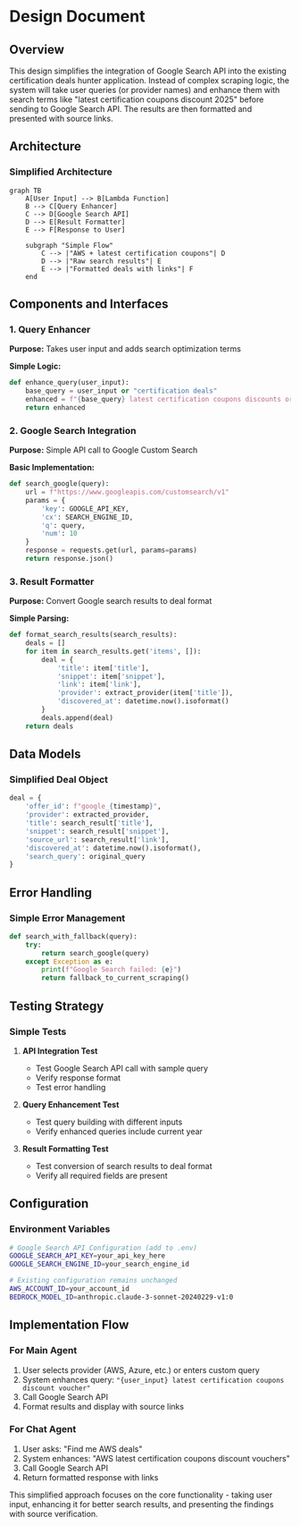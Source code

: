 # Design Document

## Overview

This design simplifies the integration of Google Search API into the existing certification deals hunter application. Instead of complex scraping logic, the system will take user queries (or provider names) and enhance them with search terms like "latest certification coupons discount 2025" before sending to Google Search API. The results are then formatted and presented with source links.

## Architecture

### Simplified Architecture

```mermaid
graph TB
    A[User Input] --> B[Lambda Function]
    B --> C[Query Enhancer]
    C --> D[Google Search API]
    D --> E[Result Formatter]
    E --> F[Response to User]
    
    subgraph "Simple Flow"
        C --> |"AWS + latest certification coupons"| D
        D --> |"Raw search results"| E
        E --> |"Formatted deals with links"| F
    end
```

## Components and Interfaces

### 1. Query Enhancer

**Purpose:** Takes user input and adds search optimization terms

**Simple Logic:**
```python
def enhance_query(user_input):
    base_query = user_input or "certification deals"
    enhanced = f"{base_query} latest certification coupons discounts or active get certified challenges in past month and valid till end of the year or lesser or greater"
    return enhanced
```

### 2. Google Search Integration

**Purpose:** Simple API call to Google Custom Search

**Basic Implementation:**
```python
def search_google(query):
    url = f"https://www.googleapis.com/customsearch/v1"
    params = {
        'key': GOOGLE_API_KEY,
        'cx': SEARCH_ENGINE_ID,
        'q': query,
        'num': 10
    }
    response = requests.get(url, params=params)
    return response.json()
```

### 3. Result Formatter

**Purpose:** Convert Google search results to deal format

**Simple Parsing:**
```python
def format_search_results(search_results):
    deals = []
    for item in search_results.get('items', []):
        deal = {
            'title': item['title'],
            'snippet': item['snippet'],
            'link': item['link'],
            'provider': extract_provider(item['title']),
            'discovered_at': datetime.now().isoformat()
        }
        deals.append(deal)
    return deals
```

## Data Models

### Simplified Deal Object

```python
deal = {
    'offer_id': f"google_{timestamp}",
    'provider': extracted_provider,
    'title': search_result['title'],
    'snippet': search_result['snippet'], 
    'source_url': search_result['link'],
    'discovered_at': datetime.now().isoformat(),
    'search_query': original_query
}
```

## Error Handling

### Simple Error Management

```python
def search_with_fallback(query):
    try:
        return search_google(query)
    except Exception as e:
        print(f"Google Search failed: {e}")
        return fallback_to_current_scraping()
```

## Testing Strategy

### Simple Tests

1. **API Integration Test**
   - Test Google Search API call with sample query
   - Verify response format
   - Test error handling

2. **Query Enhancement Test**
   - Test query building with different inputs
   - Verify enhanced queries include current year

3. **Result Formatting Test**
   - Test conversion of search results to deal format
   - Verify all required fields are present

## Configuration

### Environment Variables

```bash
# Google Search API Configuration (add to .env)
GOOGLE_SEARCH_API_KEY=your_api_key_here
GOOGLE_SEARCH_ENGINE_ID=your_search_engine_id

# Existing configuration remains unchanged
AWS_ACCOUNT_ID=your_account_id
BEDROCK_MODEL_ID=anthropic.claude-3-sonnet-20240229-v1:0
```

## Implementation Flow

### For Main Agent
1. User selects provider (AWS, Azure, etc.) or enters custom query
2. System enhances query: `"{user_input} latest certification coupons discount voucher"`
3. Call Google Search API
4. Format results and display with source links

### For Chat Agent  
1. User asks: "Find me AWS deals" 
2. System enhances: "AWS latest certification coupons discount vouchers"
3. Call Google Search API
4. Return formatted response with links

This simplified approach focuses on the core functionality - taking user input, enhancing it for better search results, and presenting the findings with source verification.